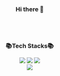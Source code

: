<!--
**kellylog8/kellylog8** is a ✨ _special_ ✨ repository because its `README.md` (this file) appears on your GitHub profile.

Here are some ideas to get you started:

- 🔭 I’m currently working on ...
- 🌱 I’m currently learning ...
- 👯 I’m looking to collaborate on ...
- 🤔 I’m looking for help with ...
- 💬 Ask me about ...
- 📫 How to reach me: ...
- 😄 Pronouns: ...
- ⚡ Fun fact: ...
-->
### <div align=center>Hi there 👋</div>
<br>
<br>

<h2></h2>

### <div align=center>📚Tech Stacks📚</div>

<div align=center> 
<img src="https://img.shields.io/badge/Unity-999999?style=plastic&logo=unity&logoColor=white">
<img src="https://img.shields.io/badge/CSharp-782A90?style=plastic&logo=csharp&logoColor=white">
<img src="https://img.shields.io/badge/c++-00599C?style=plastic&logo=c%2B%2B&logoColor=white">
<br>

<img src="https://img.shields.io/badge/github-181717?style=plastice&logo=github&logoColor=white">
<br>
</div>
